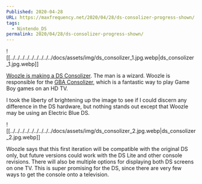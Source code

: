 ```yaml
---
Published: 2020-04-28
URL: https://maxfrequency.net/2020/04/28/ds-consolizer-progress-shown/
tags:
  - Nintendo_DS
permalink: 2020/04/28/ds-consolizer-progress-shown/
---
```

![[../../../../../../../../../docs/assets/img/ds_consolizer_1.jpg.webp|ds_consolizer_1.jpg.webp]]

[Woozle is making a DS Consolizer](https://twitter.com/Woozle64/status/1254833194203066368). The man is a wizard. Woozle is responsible for the [GBA Consolizer](https://www.youtube.com/watch?v=6NcMl9JvMHE), which is a fantastic way to play Game Boy games on an HD TV.

I took the liberty of brightening up the image to see if I could discern any difference in the DS hardware, but nothing stands out except that Woozle may be using an Electric Blue DS.

![[../../../../../../../../../docs/assets/img/ds_consolizer_2.jpg.webp|ds_consolizer_2.jpg.webp]]

Woozle says that this first iteration will be compatible with the original DS only, but future versions could work with the DS Lite and other console revisions. There will also be multiple options for displaying both DS screens on one TV. This is super promising for the DS, since there are very few ways to get the console onto a television.